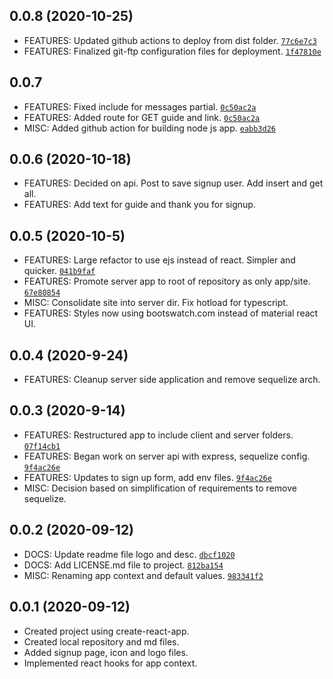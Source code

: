 ## 0.0.8 (2020-10-25)
-   FEATURES: Updated github actions to deploy from dist folder.    [`77c6e7c3`]
-   FEATURES: Finalized git-ftp configuration files for deployment. [`1f47810e`]

[`77c6e7c3`]: https://github.com/elusive/rnd-secret-santa/commit/77c6e7c3884e17ba61c8bf4628bf377a6cbddfb9
[`1f47810e`]: https://github.com/elusive/rnd-secret-santa/commit/1f47310e939ba8aa5b877bd4dc64ad1265cbd46b


## 0.0.7
-   FEATURES: Fixed include for messages partial. [`0c50ac2a`]
-   FEATURES: Added route for GET guide and link. [`0c50ac2a`]
-   MISC: Added github action for building node js app.  [`eabb3d26`]

[`eabb3d26`]: https://github.com/elusive/rnd-secret-santa/commit/eabb3d2647a0b087763e6966b73d4f3bb63722cf
[`0c50ac2a`]: https://github.com/elusive/rnd-secret-santa/commit/0c50ac2a29a199fc7df3cbb24b4d4dc16fee6133

## 0.0.6 (2020-10-18)
-   FEATURES: Decided on api. Post to save signup user. Add insert and get all.
-   FEATURES: Add text for guide and thank you for signup.


## 0.0.5 (2020-10-5)

-   FEATURES: Large refactor to use ejs instead of react. Simpler and quicker. [`041b9faf`]
-   FEATURES: Promote server app to root of repository as only app/site. [`67e80854`]
-   MISC: Consolidate site into server dir. Fix hotload for typescript.
-   FEATURES: Styles now using bootswatch.com instead of material react UI.

[`041b9faf`]: https://github.com/elusive/rnd-secret-santa/commit/041b9fafe8e77de49c684db17752e014398294bd
[`67e80854`]: https://github.com/elusive/rnd-secret-santa/commit/67e80854acb9d765a8d45fd27881dfb4a9d2c8de

## 0.0.4 (2020-9-24)

-   FEATURES: Cleanup server side application and remove sequelize arch.

## 0.0.3 (2020-9-14)

-   FEATURES: Restructured app to include client and server folders. [`07f14cb1`]
-   FEATURES: Began work on server api with express, sequelize config. [`9f4ac26e`]
-   FEATURES: Updates to sign up form, add env files. [`9f4ac26e`]
-   MISC: Decision based on simplification of requirements to remove sequelize.

[`9f4ac26e`]: https://github.com/elusive/rnd-secret-santa/commit/9f4ac26ea674cff24846d8a6d803258f1527aaf7
[`07f14cb1`]: https://github.com/elusive/rnd-secret-santa/commit/07f14cb11de911ebb8581a530f119b233798d847

## 0.0.2 (2020-09-12)

-   DOCS: Update readme file logo and desc. [`dbcf1020`]
-   DOCS: Add LICENSE.md file to project. [`812ba154`]
-   MISC: Renaming app context and default values. [`983341f2`]

[`dbcf1020`]: https://github.com/elusive/rnd-secret-santa/commit/dbcf1020a77c63ac966575e5053afcdb4eae7996
[`812ba154`]: https://github.com/elusive/rnd-secret-santa/pull/1/commits/812ba154bc949ce574c06b5d57d46ad443ece3c8
[`983341f2`]: https://github.com/elusive/rnd-secret-santa/commit/983341f2a4bf634399e2911cfe6815b6a93b8d43

## 0.0.1 (2020-09-12)

-   Created project using create-react-app.
-   Created local repository and md files.
-   Added signup page, icon and logo files.
-   Implemented react hooks for app context.
